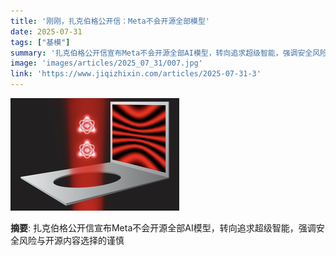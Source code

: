 ```yaml
---
title: '刚刚，扎克伯格公开信：Meta不会开源全部模型'
date: 2025-07-31
tags: ["基模"]
summary: '扎克伯格公开信宣布Meta不会开源全部AI模型，转向追求超级智能，强调安全风险与开源内容选择的谨慎'
image: 'images/articles/2025_07_31/007.jpg'
link: 'https://www.jiqizhixin.com/articles/2025-07-31-3'
---
```

![刚刚，扎克伯格公开信：Meta不会开源全部模型](images/articles/2025_07_31/007.jpg)

**摘要**: 扎克伯格公开信宣布Meta不会开源全部AI模型，转向追求超级智能，强调安全风险与开源内容选择的谨慎
